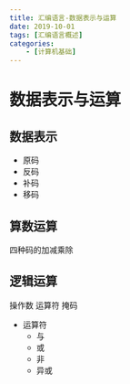 ```yaml
---
title: 汇编语言-数据表示与运算
date: 2019-10-01
tags: [汇编语言概述]
categories: 
    - [计算机基础]
---
```

# 数据表示与运算

## 数据表示

- 原码
- 反码
- 补码
- 移码

## 算数运算

四种码的加减乘除

## 逻辑运算


操作数 运算符 掩码

- 运算符
	- 与
	- 或
	- 非
	- 异或
